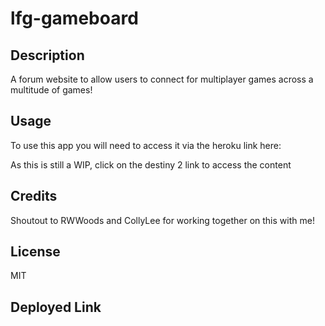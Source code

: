 # lfg-gameboard

## Description

A forum website to allow users to connect for multiplayer games across a multitude of games!

## Usage

To use this app you will need to access it via the heroku link here: 

As this is still a WIP, click on the destiny 2 link to access the content 
## Credits

Shoutout to RWWoods and CollyLee for working together on this with me!

## License

MIT

## Deployed Link

